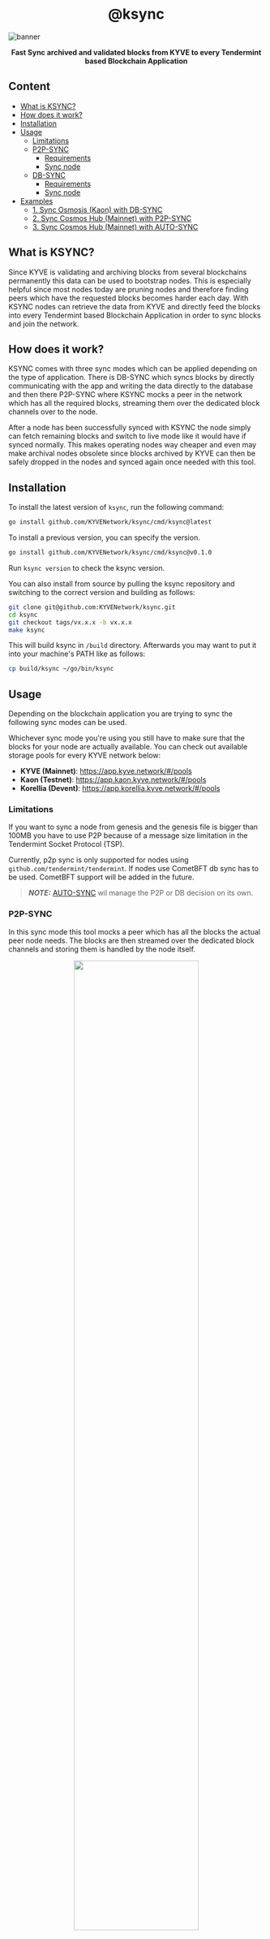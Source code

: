 <div align="center">
  <h1>@ksync</h1>
</div>

![banner](assets/ksync.png)

<p align="center">
<strong>Fast Sync archived and validated blocks from KYVE to every Tendermint based Blockchain Application</strong>
</p>

## Content

- [What is KSYNC?](#what-is-ksync)
- [How does it work?](#how-does-it-work)
- [Installation](#installation)
- [Usage](#usage)
  - [Limitations](#limitations)
  - [P2P-SYNC](#p2p-sync)
    - [Requirements](#p2p-requirements)
    - [Sync node](#sync-node-with-p2p)
  - [DB-SYNC](#db-sync)
    - [Requirements](#db-requirements)
    - [Sync node](#sync-node-with-db)
- [Examples](#examples)
  - [1. Sync Osmosis (Kaon) with DB-SYNC](#1-sync-osmosis-(kaon)-with-db-sync)
  - [2. Sync Cosmos Hub (Mainnet) with P2P-SYNC](#2-sync-cosmos-hub-(mainnet)-with-p2p-sync)
  - [3. Sync Cosmos Hub (Mainnet) with AUTO-SYNC](#3-sync-cosmos-hub-(mainnet)-with-auto-sync)

## What is KSYNC?

Since KYVE is validating and archiving blocks from several blockchains permanently this data can be
used to bootstrap nodes. This is especially helpful since most nodes today are pruning nodes and therefore
finding peers which have the requested blocks becomes harder each day. With KSYNC nodes can retrieve
the data from KYVE and directly feed the blocks into every Tendermint based Blockchain Application in order
to sync blocks and join the network.

## How does it work?

KSYNC comes with three sync modes which can be applied depending on the type of application. There is DB-SYNC
which syncs blocks by directly communicating with the app and writing the data directly to the database and then there
P2P-SYNC where KSYNC mocks a peer in the network which has all the required blocks, streaming them over
the dedicated block channels over to the node.

After a node has been successfully synced with KSYNC the node simply can fetch remaining blocks and switch to live mode
like it would have if synced normally. This makes operating nodes way cheaper and even may make archival nodes
obsolete since blocks archived by KYVE can then be safely dropped in the nodes and synced again once needed
with this tool.

## Installation

To install the latest version of `ksync`, run the following command:

```bash
go install github.com/KYVENetwork/ksync/cmd/ksync@latest
```

To install a previous version, you can specify the version.

```bash
go install github.com/KYVENetwork/ksync/cmd/ksync@v0.1.0
```

Run `ksync version` to check the ksync version.

You can also install from source by pulling the ksync repository and switching to the correct version and building
as follows:

```bash
git clone git@github.com:KYVENetwork/ksync.git
cd ksync
git checkout tags/vx.x.x -b vx.x.x
make ksync
```

This will build ksync in `/build` directory. Afterwards you may want to put it into your machine's PATH like
as follows:

```bash
cp build/ksync ~/go/bin/ksync
```

## Usage

Depending on the blockchain application you are trying to sync the following sync modes can be used.

Whichever sync mode you're using you still have to make sure that the blocks for your node are actually available.
You can check out available storage pools for every KYVE network below: 

- **KYVE (Mainnet)**: https://app.kyve.network/#/pools
- **Kaon (Testnet)**: https://app.kaon.kyve.network/#/pools
- **Korellia (Devent)**: https://app.korellia.kyve.network/#/pools

### Limitations

If you want to sync a node from genesis and the genesis file is bigger than 100MB you have to use P2P because of a
message size limitation in the Tendermint Socket Protocol (TSP).

Currently, p2p sync is only supported for nodes using `github.com/tendermint/tendermint`. If nodes use CometBFT db sync
has to be used. CometBFT support will be added in the future.

> **_NOTE:_** [AUTO-SYNC](#auto-sync) wil manage the P2P or DB decision on its own.

### P2P-SYNC

In this sync mode this tool mocks a peer which has all the blocks the actual peer node needs. The
blocks are then streamed over the dedicated block channels and storing them is handled by the node itself.

<p align="center">
  <img width="70%" src="assets/p2p_sync.png" />
</p>

#### P2P Requirements

It does not matter if you want to sync a node from genesis or from an existing height, the following settings have
to be changed in order to run p2p sync.

Make sure that `persistent_peers` are empty in the `config.toml` config file:

`~/.<chain>/config/config.toml`
```toml
[p2p]

persistent_peers = ""
```

Make sure that your `addrbook.json` is empty or delete it entirely:

```bash
rm ~/.<chain>/config/addrbook.json
```

And finally make the following settings:

`~/.<chain>/config/config.toml`
```toml
[p2p]

pex = false

allow_duplicate_ip = true
```

#### Sync node with P2P

Now you can start your node simply with the `start` command like you would start the node normally.

```bash
./<chaind> start
```

When you see that the  node is trying to search for peers but is unable to find any you can start KSYNC.

> **_ATTENTION:_**  If the node actually finds peers the configuration is wrong, in this case double-check the settings
> above

You can then start KSYNC in a **new** terminal with the following command. Please make sure to replace `<user>` and 
`<chain>` with your specific values. This of course is also true for `<pool>` and `<chain-id>`.

```bash
ksync start mode=p2p --home="/Users/<user>/.<chain>" --pool-id=<pool> --chain-id=<chain-id>
```

Available chain ids are `kyve-1` for Mainnet, `kaon-1` for Kaon Testnet and `korellia` for Korellia Devnet

> **_TIP:_** If you want to use your own rest endpoint for syncing, because you are running your own KYVE node
> for example or want to use a different geolocated endpoint, simply overwrite it by adding the `--rest-endpoint=https://api-us-1.kyve.network`

Once KSYNC starts it automatically continues from the latest height found in the node and starts downloading
the blocks from the storage provider and validates the checksum. You should see blocks streaming over and the node
committing those blocks. If you run this command without a `--target-height` it will sync all blocks which are
available in the pool. You can simply exit the sync process by killing KSYNC with CMD+C.

### DB-SYNC

In this sync mode this tool mocks the tendermint process which communicates directly with the
blockchain application over ABCI and replays the blocks against the app and manually writes the results
to the DB directly.

<p align="center">
  <img width="70%" src="assets/db_sync.png" />
</p>

#### DB Requirements

It does not matter if you want to sync a node from genesis or from an existing height, the following settings have
to be changed in order to run DB sync.

Make sure that `persistent_peers` are empty in the `config.toml` config file:

`~/.<chain>/config/config.toml`
```toml
[p2p]

persistent_peers = ""
```

Make sure that your `addrbook.json` is empty or delete it entirely:

```bash
rm ~/.<chain>/config/addrbook.json
```

Make sure that `proxy_app` and `abci` have the following default values in the `config.toml` config file:

`~/.<chain>/config/config.toml`
```toml
#######################################################################
###                   Main Base Config Options                      ###
#######################################################################

proxy_app = "tcp://127.0.0.1:26658"
abci = "socket"
```

#### Sync node with DB

Now you can start your node with a special flag, so it does not start with tendermint as an embedded process:

```bash
./<chaind> start --with-tendermint=false
```

If you see that the abci server is waiting for new connections you can proceed with starting KSYNC in a **new** 
terminal with the following command. Please make sure to replace `<user>` and
`<chain>` with your specific values. This of course is also true for `<pool>` and `<chain-id>`.

Available chain ids are `kyve-1` for Mainnet, `kaon-1` for Kaon Testnet and `korellia` for Korellia Devnet

> **_TIP:_** If you want to use your own rest endpoint for syncing, because you are running your own KYVE node
> for example or want to use a different geolocated endpoint, simply overwrite it by adding the `--rest-endpoint=https://api-us-1.kyve.network`

Once KSYNC starts it automatically continues from the latest height found in the node and starts downloading
the blocks from the storage provider and validates the checksum. You should KSYNC committing blocks against the app.
If you run this command without a `--target-height` it will sync all blocks which are
available in the pool. KSYNC will automatically exit once a target height is reached, or you can simply exit the sync 
process by killing KSYNC with CMD+C.

### AUTO-SYNC

Due to the [100MB limitation](#limitations), P2P-Sync was implemented to support KSYNC for any type of Tendermint blockchain.
However, in comparison to DB-Sync it has some disadvantages, which is why it's recommended to use P2P-Sync only as long as the first block was synced successfully before switching back to DB-SYNC.
On top of that, you need to run the node to be synced and KSYNC in two different terminals, which isn't that comfortable for developers.
AUTO-SYNC consists of a process manager, running P2P-Sync or DB-Sync on the one hand and the node to be synced on the other hand.
Based on the requirements, the process manager will manage which syncing process is required, thereby enabling the best way of syncing the node with the validated blocks.
If the node is completely synced with the corresponding KYVE pool, it will start normally to find peers through the provided seeds.
This resolves in the ability to sync a node completely with KYVE data requiring just one command.

#### AUTO-SYNC requirements

The requirements are similar to the [DB-SYNC requirements](#db-requirements). Everything else will be set up automatically.

#### Sync node with AUTO-SYNC

To start the syncing process, simply run

````bash
ksync start --home="/Users/<user>/.<chain>" --daemon-path="/Users/<user>/<daemon>" --pool-id=<pool> --chain-id=<chain-id> --seeds <p2p.seeds>
````

> **_TIP:_** Since the "auto" is the default syncing mode you don't have to specifiy with a flag

## Examples

Below are two example of how to use the different recommended sync modes for specific chains.

### 1. Sync Osmosis (Kaon) with DB-SYNC

To sync osmosis you have to download and set up the correct osmosis binary. To sync from genesis the version `v3.1.0` has
to be used. You can download them [here](https://github.com/osmosis-labs/osmosis/releases/tag/v3.1.0) or build them from source: [https://github.com/osmosis-labs/osmosis](https://github.com/osmosis-labs/osmosis)

Verify installation with

```bash
./osmosisd version
3.1.0
```

After the installation init the config

```bash
./osmosisd init <your-moniker> --chain-id osmosis-1
```

download the genesis

```bash
wget -O ~/.osmosisd/config/genesis.json https://github.com/osmosis-labs/networks/raw/main/osmosis-1/genesis.json
```

Important: Don't include an addrbook.json and make sure persistent_peers and etc. (e.g. unconditional_peer_ids, private_peer_ids
and seeds) are empty for now or else the node will connect to other peers. It should only connect to our peer.

when the config is done the node can be started

```bash
./osmosisd start --with-tendermint=false
```

After you see that the node is waiting for incoming connections you can open a **new** terminal and start
the sync.

```bash
ksync start --mode=db --home="/Users/<user>/.osmosisd" --pool-id=1 --chain-id=kaon-1
```

You should see KSYNC connecting to Osmosis and applying the blocks against the app. You can exit anytime with CMD+C
if you wish to abort the syncing process.

When you want to continue to sync normally you can now add an addrbook or add peers in `persistent_peers`. When you start
the node again with the normal start command `./osmosisd start` the node should continue normally and tries to sync the remaining blocks.

### 2. Sync Cosmos Hub (Mainnet) with P2P-SYNC

Since we want to sync Cosmos Hub from genesis and the genesis file is bigger than 100MB we have to use P2P sync.

To sync cosmos you have to download and set up the correct gaia binary. To sync from genesis the version `v4.2.1` has
to be used. You can download them [here](https://github.com/cosmos/gaia/releases/tag/v4.2.1) or build them from source:
[https://github.com/cosmos/gaia](https://github.com/cosmos/gaia)

Verify installation with

```bash
./gaiad version
4.2.1
```

After the installation init the project

```bash
./gaiad init <your-moniker> --chain-id cosmoshub-4
```

download the genesis

```bash
wget https://raw.githubusercontent.com/cosmos/mainnet/master/genesis/genesis.cosmoshub-4.json.gz
gzip -d genesis.cosmoshub-4.json.gz
mv genesis.cosmoshub-4.json ~/.gaia/config/genesis.json
```

and edit the following in `~/.gaia/config/config.toml`. TIP: those settings can be found under "p2p"

```toml
pex = false
allow_duplicate_ip = true
```

Important: Don't include an addrbook.json and make sure persistent_peers and etc. (e.g. unconditional_peer_ids, private_peer_ids
and seeds) are empty for now or else the node will connect to other peers. It should only connect to our peer.

When the config is done the node can be started. NOTE: this can take a while (~5mins) since the genesis file is
quite big. You can skip invariants checks to boot even faster, but it still takes a long time until the gaia node starts.

```bash
./gaiad start --x-crisis-skip-assert-invariants
```

After you see that the node is searching for peers you can start the tool. For testing KYVE has archived the first
5000 blocks of Cosmos Hub, so after that height is reached the sync will be done.

```bash
ksync start --mode=p2p --home="/Users/<user>/.gaia" --pool-id=0 --chain-id=kyve-1
```

You should see the peer connecting and sending over blocks to the gaia node. After all the blocks have been applied
the tool shows _Done_ and you can safely exit the process with CMD+C.

When you want to continue to sync normally you can now add an addrbook or add peers in `persistent_peers`.
When you start  the node again the node should continue normally and tries to sync the remaining blocks.

### 3. Sync Cosmos Hub (Mainnet) with AUTO-SYNC

Cosmos Hub requires a start with P2P sync due to the >100MB genesis file.
To simplify the syncing process, we can use AUTO-SYNC to let KSYNC manage both processes independently.

To start successfully, you need to download and set up the correct binary with the version `v.4.2.1`. You can download them [here](https://github.com/cosmos/gaia/releases/tag/v4.2.1) or build them from source:
[https://github.com/cosmos/gaia](https://github.com/cosmos/gaia)

Verify installation with

```bash
./gaiad version
4.2.1
```

After the installation init the project

```bash
./gaiad init <your-moniker> --chain-id cosmoshub-4
```

download the genesis

```bash
wget https://raw.githubusercontent.com/cosmos/mainnet/master/genesis/genesis.cosmoshub-4.json.gz
gzip -d genesis.cosmoshub-4.json.gz
mv genesis.cosmoshub-4.json ~/.gaia/config/genesis.json
```

Don't include an addrbook.json and KSYNC will manage your config file itself.
It should only connect to our peer. The supervised KSYNC process can be started with

`````bash
 ksync start --daemon-path /<daemon-path>/gaiad --home /Users/<user>/.gaia --pool-id 0 --chain-id=kyve-1
`````